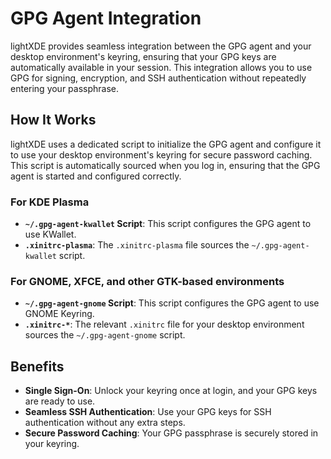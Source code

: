 # GPG Agent Integration

lightXDE provides seamless integration between the GPG agent and your desktop environment's keyring, ensuring that your GPG keys are automatically available in your session. This integration allows you to use GPG for signing, encryption, and SSH authentication without repeatedly entering your passphrase.

## How It Works

lightXDE uses a dedicated script to initialize the GPG agent and configure it to use your desktop environment's keyring for secure password caching. This script is automatically sourced when you log in, ensuring that the GPG agent is started and configured correctly.

### For KDE Plasma

-   **`~/.gpg-agent-kwallet` Script**: This script configures the GPG agent to use KWallet.
-   **`.xinitrc-plasma`**: The `.xinitrc-plasma` file sources the `~/.gpg-agent-kwallet` script.

### For GNOME, XFCE, and other GTK-based environments

-   **`~/.gpg-agent-gnome` Script**: This script configures the GPG agent to use GNOME Keyring.
-   **`.xinitrc-*`**: The relevant `.xinitrc` file for your desktop environment sources the `~/.gpg-agent-gnome` script.

## Benefits

-   **Single Sign-On**: Unlock your keyring once at login, and your GPG keys are ready to use.
-   **Seamless SSH Authentication**: Use your GPG keys for SSH authentication without any extra steps.
-   **Secure Password Caching**: Your GPG passphrase is securely stored in your keyring.